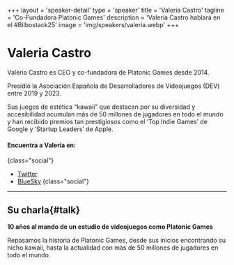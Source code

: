 +++
layout = 'speaker-detail'
type = 'speaker'
title = 'Valeria Castro'
tagline = 'Co-Fundadora Platonic Games'
description = 'Valeria Castro hablará en el #Bilbostack25'
image = 'img/speakers/valeria.webp'
+++

# Valeria Castro

Valeria Castro es CEO y co-fundadora de Platonic Games desde 2014.

Presidió la Asociación Española de Desarrolladores de Videojuegos (DEV) entre 2019 y 2023.

Sus juegos de estética “kawaii” que destacan por su diversidad y accesibilidad acumulan más de 50 millones de jugadores en todo el mundo y han recibido premios tan prestigiosos como el ‘Top Indie Games’ de Google y ‘Startup Leaders’ de Apple.

#### Encuentra a Valeria en:

{class="social"}

- [Twitter](https://x.com/Noval33t)
- [BlueSky](https://bsky.app/profile/Noval33t.bsky.social)
  {class="social"}

---  

## Su charla{#talk}
**10 años al mando de un estudio de videojuegos como Platonic Games**

Repasamos la historia de Platonic Games, desde sus inicios encontrando su nicho kawaii, hasta la actualidad con màs de 50 millones de jugadores en todo el mundo.
